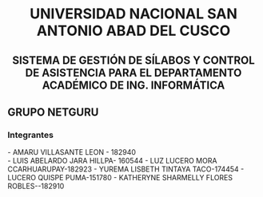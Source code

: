 <h1 align="center">UNIVERSIDAD NACIONAL SAN ANTONIO ABAD DEL CUSCO</h1>
<h2 align="center">SISTEMA DE GESTIÓN DE SÍLABOS Y CONTROL DE ASISTENCIA PARA EL DEPARTAMENTO ACADÉMICO DE ING. INFORMÁTICA</h2>
<h2 align="left"> GRUPO NETGURU</h2>
<h3 align="left"> Integrantes</h2>
- AMARU VILLASANTE LEON - 182940<br>
- LUIS ABELARDO JARA HILLPA- 160544
- LUZ LUCERO MORA CCARHUARUPAY-182923
- YUREMA LISBETH TINTAYA TACO-174454
- LUCERO QUISPE PUMA-151780
- KATHERYNE SHARMELLY FLORES ROBLES--182910
